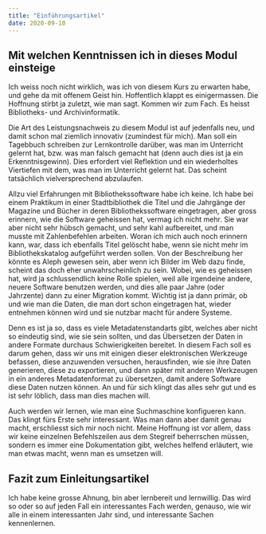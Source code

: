 ```yaml
---
title: "Einführungsartikel"
date: 2020-09-10
---
```


## Mit welchen Kenntnissen ich in dieses Modul einsteige
Ich weiss noch nicht wirklich, was ich von diesem Kurs zu erwarten habe, und gehe da mit offenem Geist hin. Hoffentlich klappt es einigermassen. Die Hoffnung stirbt ja zuletzt, wie man sagt. Kommen wir zum Fach. Es heisst Bibliotheks- und Archivinformatik. 

Die Art des Leistungsnachweis zu diesem Modul ist auf jedenfalls neu, und damit schon mal ziemlich innovativ (zumindest für mich). Man soll ein Tagebbuch schreiben zur Lernkontrolle darüber, was man im Unterricht gelernt hat, bzw. was man falsch gemacht hat (denn auch dies ist ja ein Erkenntnisgewinn). 
Dies erfordert viel Reflektion und ein wiederholtes Viertiefen mit dem, was man im Unterricht gelernt hat. Das scheint tatsächlich vielversprechend abzulaufen. 

Allzu viel Erfahrungen mit Bibliothekssoftware habe ich keine. Ich habe bei einem Praktikum in einer Stadtbibliothek die Titel und die Jahrgänge der Magazine und Bücher in deren Bibliothekssoftware eingetragen, aber gross erinnern, wie die Software geheissen hat, vermag ich nicht mehr. Sie war aber nicht sehr hübsch gemacht, und sehr kahl aufbereitet, und man musste mit Zahlenbefehlen arbeiten. Woran ich mich auch noch erinnern kann, war, dass ich ebenfalls Titel gelöscht habe, wenn sie nicht mehr im Bibliothekskatalog aufgeführt werden sollen. 
Von der Beschreibung her könnte es Aleph gewesen sein, aber wenn ich Bilder im Web dazu finde, scheint das doch eher unwahrscheinlich zu sein. Wobei, wie es geheissen hat, wird ja schlussendlich keine Rolle spielen, weil alle irgendeine andere, neuere Software benutzen werden, und dies alle paar Jahre (oder Jahrzente) dann zu einer Migration kommt. Wichtig ist ja dann primär, ob und wie man die Daten, die man dort schon eingetragen hat, wieder entnehmen können wird und sie nutzbar macht für andere Systeme. 

Denn es ist ja so, dass es viele Metadatenstandarts gibt, welches aber nicht so eindeutig sind, wie sie sein sollten, und das Übersetzen der Daten in andere Formate durchaus Schwierigkeiten bereitet. In diesem Fach soll es darum gehen, dass wir uns mit einigen dieser elektronischen Werkzeuge befassen, diese anzuwenden versuchen, herausfinden, wie sie ihre Daten generieren, diese zu exportieren, und dann später mit anderen Werkzeugen in ein anderes Metadatenformat zu übersetzen, damit andere Software diese Daten nutzen können. 
An und für sich klingt das alles sehr gut und es ist sehr löblich, dass man dies machen will. 

Auch werden wir lernen, wie man eine Suchmaschine konfigueren kann. Das klingt fürs Erste sehr interessant. Was man dann aber damit genau macht, erschliesst sich mir noch nicht. Meine Hoffnung ist vor allem, dass wir keine einzelnen Befehlszeilen aus dem Stegreif beherrschen müssen, sondern es immer eine Dokumentation gibt, welches helfend erläutert, wie man etwas macht, wenn man es umsetzen will. 

## Fazit zum Einleitungsartikel
Ich habe keine grosse Ahnung, bin aber lernbereit und lernwillig. Das wird so oder so auf jeden Fall ein interessantes Fach werden, genauso, wie wir alle in einem interessanten Jahr sind, und interessante Sachen kennenlernen. 

